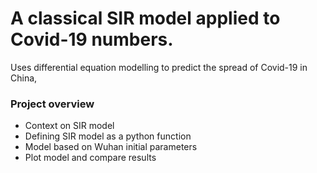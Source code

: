 # A classical SIR model applied to Covid-19 numbers.

Uses differential equation modelling to predict the spread of Covid-19 in China,

### Project overview
- Context on SIR model
- Defining SIR model as a python function
- Model based on Wuhan initial parameters
- Plot model and compare results
